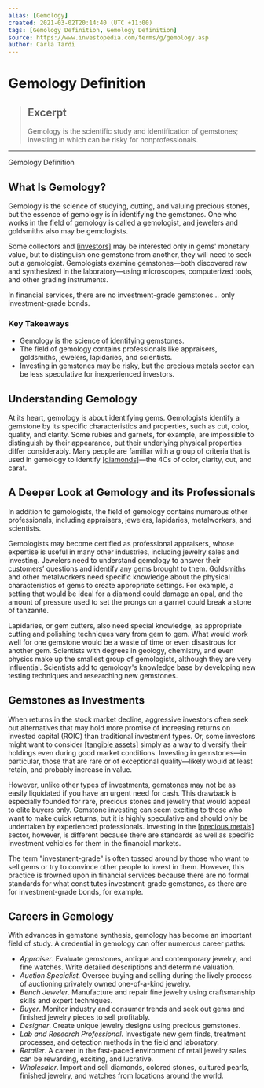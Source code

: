 ```yaml
---
alias: [Gemology]
created: 2021-03-02T20:14:40 (UTC +11:00)
tags: [Gemology Definition, Gemology Definition]
source: https://www.investopedia.com/terms/g/gemology.asp
author: Carla Tardi
---
```


# Gemology Definition

> ## Excerpt
> Gemology is the scientific study and identification of gemstones; investing in which can be risky for nonprofessionals.

---

Gemology Definition
## What Is Gemology?

Gemology is the science of studying, cutting, and valuing precious stones, but the essence of gemology is in identifying the gemstones. One who works in the field of gemology is called a gemologist, and jewelers and goldsmiths also may be gemologists.

Some collectors and [[investors]](https://www.investopedia.com/terms/i/investor.asp) may be interested only in gems' monetary value, but to distinguish one gemstone from another, they will need to seek out a gemologist. Gemologists examine gemstones—both discovered raw and synthesized in the laboratory—using microscopes, computerized tools, and other grading instruments.

In financial services, there are no investment-grade gemstones... only investment-grade bonds.

### Key Takeaways

-   Gemology is the science of identifying gemstones. 
-   The field of gemology contains professionals like appraisers, goldsmiths, jewelers, lapidaries, and scientists.
-   Investing in gemstones may be risky, but the precious metals sector can be less speculative for inexperienced investors.

## Understanding Gemology

At its heart, gemology is about identifying gems. Gemologists identify a gemstone by its specific characteristics and properties, such as cut, color, quality, and clarity. Some rubies and garnets, for example, are impossible to distinguish by their appearance, but their underlying physical properties differ considerably. Many people are familiar with a group of criteria that is used in gemology to identify [[diamonds]](https://www.investopedia.com/terms/d/diamonds.asp)—the 4Cs of color, clarity, cut, and carat.

## A Deeper Look at Gemology and its Professionals

In addition to gemologists, the field of gemology contains numerous other professionals, including appraisers, jewelers, lapidaries, metalworkers, and scientists.

Gemologists may become certified as professional appraisers, whose expertise is useful in many other industries, including jewelry sales and investing. Jewelers need to understand gemology to answer their customers’ questions and identify any gems brought to them. Goldsmiths and other metalworkers need specific knowledge about the physical characteristics of gems to create appropriate settings. For example, a setting that would be ideal for a diamond could damage an opal, and the amount of pressure used to set the prongs on a garnet could break a stone of tanzanite.

Lapidaries, or gem cutters, also need special knowledge, as appropriate cutting and polishing techniques vary from gem to gem. What would work well for one gemstone would be a waste of time or even disastrous for another gem. Scientists with degrees in geology, chemistry, and even physics make up the smallest group of gemologists, although they are very influential. Scientists add to gemology's knowledge base by developing new testing techniques and researching new gemstones.

## Gemstones as Investments

When returns in the stock market decline, aggressive investors often seek out alternatives that may hold more promise of increasing returns on invested capital (ROIC) than traditional investment types. Or, some investors might want to consider [[tangible assets]](https://www.investopedia.com/ask/answers/041615/why-should-you-invest-tangible-assets.asp) simply as a way to diversify their holdings even during good market conditions. Investing in gemstones—in particular, those that are rare or of exceptional quality—likely would at least retain, and probably increase in value.

However, unlike other types of investments, gemstones may not be as easily liquidated if you have an urgent need for cash. This drawback is especially founded for rare, precious stones and jewelry that would appeal to elite buyers only. Gemstone investing can seem exciting to those who want to make quick returns, but it is highly speculative and should only be undertaken by experienced professionals. Investing in the [[precious metals]](https://www.investopedia.com/articles/basics/09/precious-metals-gold-silver-platinum.asp) sector, however, is different because there are standards as well as specific investment vehicles for them in the financial markets.

The term "investment-grade" is often tossed around by those who want to sell gems or try to convince other people to invest in them. However, this practice is frowned upon in financial services because there are no formal standards for what constitutes investment-grade gemstones, as there are for investment-grade bonds, for example.

## Careers in Gemology

With advances in gemstone synthesis, gemology has become an important field of study. A credential in gemology can offer numerous career paths:

-   _Appraiser_. Evaluate gemstones, antique and contemporary jewelry, and fine watches. Write detailed descriptions and determine valuation.
-   _Auction Specialist._ Oversee buying and selling during the lively process of auctioning privately owned one-of-a-kind jewelry.
-   _Bench Jeweler_. Manufacture and repair fine jewelry using craftsmanship skills and expert techniques.
-   _Buyer_. Monitor industry and consumer trends and seek out gems and finished jewelry pieces to sell profitably.
-   _Designer_. Create unique jewelry designs using precious gemstones.
-   _Lab and Research Professional._ Investigate new gem finds, treatment processes, and detection methods in the field and laboratory.
-   _Retailer_. A career in the fast-paced environment of retail jewelry sales can be rewarding, exciting, and lucrative. 
-   _Wholesaler_. Import and sell diamonds, colored stones, cultured pearls, finished jewelry, and watches from locations around the world.
